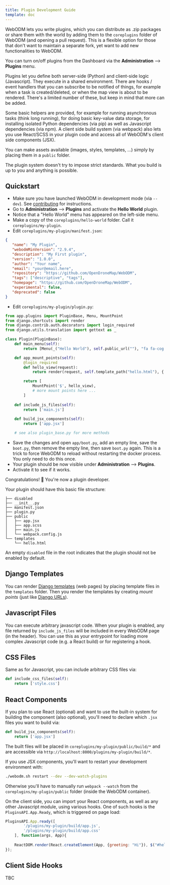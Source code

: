 ```yaml
---
title: Plugin Development Guide
template: doc
---
```


WebODM lets you write plugins, which you can distribute as .zip packages or share them with the world by adding them to the `coreplugins` folder of WebODM (and opening a pull request). This is a flexible option for those that don't want to maintain a separate fork, yet want to add new functionalities to WebODM.

You can turn on/off plugins from the Dashboard via the **Administration** --> **Plugins** menu.

Plugins let you define both server-side (Python) and client-side logic (Javascript). They execute in a shared environment. There are hooks / event handlers that you can subscribe to be notified of things, for example when a task is created/deleted, or when the map view is about to be rendered. There's a limited number of these, but keep in mind that more can be added.

Some basic helpers are provided, for example for running asynchronous tasks (think long running), for doing basic key-value data storage, for installing isolated Python dependencies (via pip) as well as Javascript dependencies (via npm). A client side build system (via webpack) also lets you use React/SCSS in your plugin code and access all of WebODM's client side components (JSX).

You can make assets available (images, styles, templates, ...) simply by placing them in a `public` folder.

The plugin system doesn't try to impose strict standards. What you build is up to you and anything is possible.

## Quickstart

 * Make sure you have launched WebODM in development mode (via `--dev`). See [contributing](/contributing/#setup-a-development-environment) for instructions.
 * Go to **Administration** --> **Plugins** and activate the **Hello World** plugin.
 * Notice that a "Hello World" menu has appeared on the left-side menu.
 * Make a copy of the `coreplugins/hello-world` folder. Call it `coreplugins/my-plugin`.
 * Edit `coreplugins/my-plugin/manifest.json`:

 ```json
 {
	"name": "My Plugin",
	"webodmMinVersion": "2.9.4",
	"description": "My First plugin",
	"version": "1.0.0",
	"author": "Your name",
	"email": "your@email.here",
	"repository": "https://github.com/OpenDroneMap/WebODM",
	"tags": ["descriptive", "tags"],
	"homepage": "https://github.com/OpenDroneMap/WebODM",
	"experimental": false,
	"deprecated": false
}
```

 * Edit `coreplugins/my-plugin/plugin.py`:

```python
from app.plugins import PluginBase, Menu, MountPoint
from django.shortcuts import render
from django.contrib.auth.decorators import login_required
from django.utils.translation import gettext as _

class Plugin(PluginBase):
    def main_menu(self):
        return [Menu(_("Hello World"), self.public_url(""), "fa fa-cog fa-fw")]

    def app_mount_points(self):
        @login_required
        def hello_view(request):
            return render(request, self.template_path("hello.html"), {'message': "Hello!"})

        return [
            MountPoint('$', hello_view),
            # more mount points here ...
        ]
    
    def include_js_files(self):
        return ['main.js']
    
    def build_jsx_components(self):
        return ['app.jsx']

    # see also plugin_base.py for more methods
 ```

 * Save the changes and open `app/boot.py`, add an empty line, save the `boot.py`, then remove the empty line, then save `boot.py` again. This is a trick to force WebODM to reload without restarting the docker process. You only need to do this once.
 * Your plugin should be now visible under **Administration** --> **Plugins**.
 * Activate it to see if it works.

Congratulations! 🎉 You're now a plugin developer.

Your plugin should have this basic file structure:

```
├── disabled
├── __init__.py
├── manifest.json
├── plugin.py
├── public
│   ├── app.jsx
│   ├── app.scss
│   ├── main.js
│   └── webpack.config.js
└── templates
    └── hello.html
```

An empty `disabled` file in the root indicates that the plugin should not be enabled by default.

## Django Templates

You can render [Django templates](https://docs.djangoproject.com/en/2.2/topics/templates/) (web pages) by placing template files in the `templates` folder. Then you render the templates by creating *mount points* (just like [Django URLs](https://docs.djangoproject.com/en/2.2/topics/http/urls/)).

## Javascript Files

You can execute arbitrary javascript code. When your plugin is enabled, any file returned by `include_js_files` will be included in every WebODM page (in the header). You can use this as your entrypoint for loading more complex Javascript code (e.g. a React build) or for registering a hook.

## CSS Files

Same as for Javascript, you can include arbitrary CSS files via:


```python
def include_css_files(self):
    return ['style.css']
```

## React Components

If you plan to use React (optional) and want to use the built-in system for building the component (also optional), you'll need to declare which `.jsx` files you want to build via:

```python
def build_jsx_components(self):
    return ['app.jsx']
```

The built files will be placed in `coreplugins/my-plugin/public/build/*` and are accessible via `http://localhost:8000/plugins/my-plugin/build/*`.

If you use JSX components, you'll want to restart your development environment with:

```bash
./webodm.sh restart --dev --dev-watch-plugins
```

Otherwise you'll have to manually run `webpack --watch` from the `coreplugins/my-plugin/public` folder (inside the WebODM container).

On the client side, you can import your React components, as well as any other Javascript module, using various hooks. One of such hooks is the `PluginsAPI.App.Ready`, which is triggered on page load:

```javascript
PluginsAPI.App.ready([
        '/plugins/my-plugin/build/app.js',
        '/plugins/my-plugin/build/app.css'        
    ], function(args, App){
    
    ReactDOM.render(React.createElement(App, {greeting: "Hi"}), $("#hello-component").get(0));
});
```

## Client Side Hooks

TBC